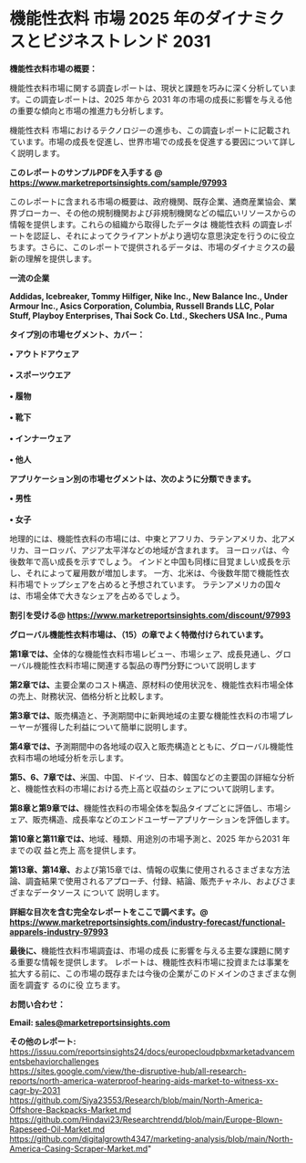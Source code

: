 # 機能性衣料 市場 2025 年のダイナミクスとビジネストレンド 2031

<strong><b>機能性衣料市場の概要：</b></strong>

機能性衣料市場に関する調査レポートは、現状と課題を巧みに深く分析しています。この調査レポートは、2025 年から 2031 年の市場の成長に影響を与える他の重要な傾向と市場の推進力も分析します。

機能性衣料 市場におけるテクノロジーの進歩も、この調査レポートに記載されています。市場の成長を促進し、世界市場での成長を促進する要因について詳しく説明します。

<strong>このレポートのサンプルPDFを入手する @ <a href=https://www.marketreportsinsights.com/sample/97993>https://www.marketreportsinsights.com/sample/97993</a></strong>

このレポートに含まれる市場の概要は、政府機関、既存企業、通商産業協会、業界ブローカー、その他の規制機関および非規制機関などの幅広いリソースからの情報を提供します。これらの組織から取得したデータは 機能性衣料 の調査レポートを認証し、それによってクライアントがより適切な意思決定を行うのに役立ちます。さらに、このレポートで提供されるデータは、市場のダイナミクスの最新の理解を提供します。

<strong>一流の企業</strong>

<strong><b>Addidas, Icebreaker, Tommy Hilfiger, Nike Inc., New Balance Inc., Under Armour Inc., Asics Corporation, Columbia, Russell Brands LLC, Polar Stuff, Playboy Enterprises, Thai Sock Co. Ltd., Skechers USA Inc., Puma</b></strong>

<strong><b>タイプ別の市場セグメント、カバー：</b></strong>

<strong>• アウトドアウェア<br><br>• スポーツウエア<br><br>• 履物<br><br>• 靴下<br><br>• インナーウェア<br><br>• 他人</strong>

<strong><b>アプリケーション別の市場セグメントは、次のように分類できます。</b></strong>

<strong>• 男性<br><br>• 女子</strong>

 地理的には、機能性衣料の市場には、中東とアフリカ、ラテンアメリカ、北アメリカ、ヨーロッパ、アジア太平洋などの地域が含まれます。 ヨーロッパは、今後数年で高い成長を示すでしょう。 インドと中国も同様に目覚ましい成長を示し、それによって雇用数が増加します。 一方、北米は、今後数年間で機能性衣料市場でトップシェアを占めると予想されています。 ラテンアメリカの国々は、市場全体で大きなシェアを占めるでしょう。

<strong>割引を受ける@ <a href=https://www.marketreportsinsights.com/discount/97993>https://www.marketreportsinsights.com/discount/97993</a></strong>

<strong><b>グローバル機能性衣料市場は、（15）の章でよく特徴付けられています。</b></strong>

<strong><b>第</b></strong><strong><b>1章では、</b></strong>全体的な機能性衣料市場レビュー、市場シェア、成長見通し、グローバル機能性衣料市場に関連する製品の専門分野について説明します

<strong><b>第2章では、</b></strong>主要企業のコスト構造、原材料の使用状況を、機能性衣料市場全体の売上、財務状況、価格分析と比較します。

<strong><b>第3章では、</b></strong>販売構造と、予測期間中に新興地域の主要な機能性衣料の市場プレーヤーが獲得した利益について簡単に説明します。

<strong><b>第4章では、</b></strong>予測期間中の各地域の収入と販売構造とともに、グローバル機能性衣料市場の地域分析を示します。

<strong><b>第5、6、7章では、</b></strong>米国、中国、ドイツ、日本、韓国などの主要国の詳細な分析と、機能性衣料の市場における売上高と収益のシェアについて説明します。

<strong><b>第8章と第9章では、</b></strong>機能性衣料の市場全体を製品タイプごとに評価し、市場シェア、販売構造、成長率などのエンドユーザーアプリケーションを評価します。

<strong><b>第10章と第11章では、</b></strong>地域、種類、用途別の市場予測と、2025 年から2031 年までの収 益と売上 高を提供します。

<strong><b>第13章、第14章、</b></strong>および第15章では、情報の収集に使用されるさまざまな方法論、調査結果で使用されるアプローチ、付録、結論、販売チャネル、およびさまざまなデータソース について 説明します。

<strong>詳細な目次を含む完全なレポートをここで調べます。@ <a href=https://www.marketreportsinsights.com/industry-forecast/functional-apparels-industry-97993>https://www.marketreportsinsights.com/industry-forecast/functional-apparels-industry-97993</a></strong>

<strong><b>最後に、</b></strong>機能性衣料市場調査は、市場の成長 に影響を</a>与える主要な課題に関する重要な情報を提供します。 レポートは、機能性衣料市場に投資または事業を拡大する前に、この市場の既存または今後の企業がこのドメインのさまざまな側面を調査す るのに役 立ちます。

<strong><b>お問い合わせ：</b></strong>

<strong>Email: </strong><a href=mailto:sales@marketreportsinsights.com><strong>sales@marketreportsinsights.com</strong></a>

<strong>その他のレポート:</strong>
<br>
<a href=https://issuu.com/reportsinsights24/docs/europecloudpbxmarketadvancementsbehaviorchallenges>https://issuu.com/reportsinsights24/docs/europecloudpbxmarketadvancementsbehaviorchallenges</a>
<br>
<a href=https://sites.google.com/view/the-disruptive-hub/all-research-reports/north-america-waterproof-hearing-aids-market-to-witness-xx-cagr-by-2031>https://sites.google.com/view/the-disruptive-hub/all-research-reports/north-america-waterproof-hearing-aids-market-to-witness-xx-cagr-by-2031</a>
<br>
<a href=https://github.com/Siya23553/Research/blob/main/North-America-Offshore-Backpacks-Market.md>https://github.com/Siya23553/Research/blob/main/North-America-Offshore-Backpacks-Market.md</a>
<br>
<a href=https://github.com/Hindavi23/Researchtrendd/blob/main/Europe-Blown-Rapeseed-Oil-Market.md>https://github.com/Hindavi23/Researchtrendd/blob/main/Europe-Blown-Rapeseed-Oil-Market.md</a>
<br>
<a href=https://github.com/digitalgrowth4347/marketing-analysis/blob/main/North-America-Casing-Scraper-Market.md>https://github.com/digitalgrowth4347/marketing-analysis/blob/main/North-America-Casing-Scraper-Market.md</a>"
